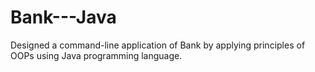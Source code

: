 # Bank---Java
Designed a command-line application of Bank by applying principles of OOPs using Java programming language. 

